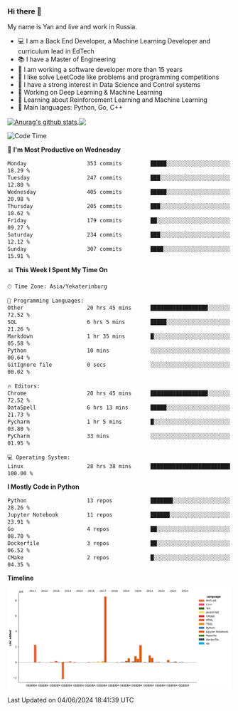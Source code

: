### Hi there 👋

My name is Yan and live and work in Russia.

- 💻 I am a Back End Developer, a Machine Learning Developer and curriculum lead in EdTech
- 📚 I have a Master of Engineering
- 🤔 I am working a software developer more than 15 years
- 🌱 I like solve LeetCode like problems and programming competitions
- 📝 I have a strong interest in Data Science and Control systems
- 🔭 Working on Deep Learning & Machine Learning
- 🌱 Learning about Reinforcement Learning and Machine Learning
- 🌟 Main languages: Python, Go, C++

<!--


**yanchick/yanchick** is a ✨ _special_ ✨ repository because its `README.md` (this file) appears on your GitHub profile.

Here are some ideas to get you started:

- I am a self taught Full Stack Developer and a Machine Learning Developer
- 🌱 I’m currently learning ...
- 👯 I’m looking to collaborate on ...
- 🤔 I’m looking for help with ...
- 💬 Ask me about ...
- 📫 How to reach me: ...
- 😄 Pronouns: ...
- ⚡ Fun fact: ...

-->


<a href="https://github.com/anuraghazra/github-readme-stats">
    <img align="center" src="https://github-readme-stats.vercel.app/api?username=yanchick&count_private=true" alt="Anurag's github stats" />
</a>
<a href="https://github.com/anuraghazra/github-readme-stats">
    <img align="center" src="https://github-readme-stats.vercel.app/api/top-langs/?username=yanchick&hide=javascript,html,CSS" />
</a>

<!--START_SECTION:waka-->
![Code Time](http://img.shields.io/badge/Code%20Time-1%2C973%20hrs%2023%20mins-blue)

📅 **I'm Most Productive on Wednesday** 

```text
Monday                   353 commits         █████░░░░░░░░░░░░░░░░░░░░   18.29 % 
Tuesday                  247 commits         ███░░░░░░░░░░░░░░░░░░░░░░   12.80 % 
Wednesday                405 commits         █████░░░░░░░░░░░░░░░░░░░░   20.98 % 
Thursday                 205 commits         ███░░░░░░░░░░░░░░░░░░░░░░   10.62 % 
Friday                   179 commits         ██░░░░░░░░░░░░░░░░░░░░░░░   09.27 % 
Saturday                 234 commits         ███░░░░░░░░░░░░░░░░░░░░░░   12.12 % 
Sunday                   307 commits         ████░░░░░░░░░░░░░░░░░░░░░   15.91 % 
```


📊 **This Week I Spent My Time On** 

```text
🕑︎ Time Zone: Asia/Yekaterinburg

💬 Programming Languages: 
Other                    20 hrs 45 mins      ██████████████████░░░░░░░   72.52 % 
SQL                      6 hrs 5 mins        █████░░░░░░░░░░░░░░░░░░░░   21.26 % 
Markdown                 1 hr 35 mins        █░░░░░░░░░░░░░░░░░░░░░░░░   05.58 % 
Python                   10 mins             ░░░░░░░░░░░░░░░░░░░░░░░░░   00.64 % 
GitIgnore file           0 secs              ░░░░░░░░░░░░░░░░░░░░░░░░░   00.02 % 

🔥 Editors: 
Chrome                   20 hrs 45 mins      ██████████████████░░░░░░░   72.52 % 
DataSpell                6 hrs 13 mins       █████░░░░░░░░░░░░░░░░░░░░   21.73 % 
Pycharm                  1 hr 5 mins         █░░░░░░░░░░░░░░░░░░░░░░░░   03.80 % 
PyCharm                  33 mins             ░░░░░░░░░░░░░░░░░░░░░░░░░   01.95 % 

💻 Operating System: 
Linux                    28 hrs 38 mins      █████████████████████████   100.00 % 
```

**I Mostly Code in Python** 

```text
Python                   13 repos            ███████░░░░░░░░░░░░░░░░░░   28.26 % 
Jupyter Notebook         11 repos            ██████░░░░░░░░░░░░░░░░░░░   23.91 % 
Go                       4 repos             ██░░░░░░░░░░░░░░░░░░░░░░░   08.70 % 
Dockerfile               3 repos             ██░░░░░░░░░░░░░░░░░░░░░░░   06.52 % 
CMake                    2 repos             █░░░░░░░░░░░░░░░░░░░░░░░░   04.35 % 
```



**Timeline**

![Lines of Code chart](https://raw.githubusercontent.com/yanchick/yanchick/main/assets/bar_graph.png)


 Last Updated on 04/06/2024 18:41:39 UTC
<!--END_SECTION:waka-->

